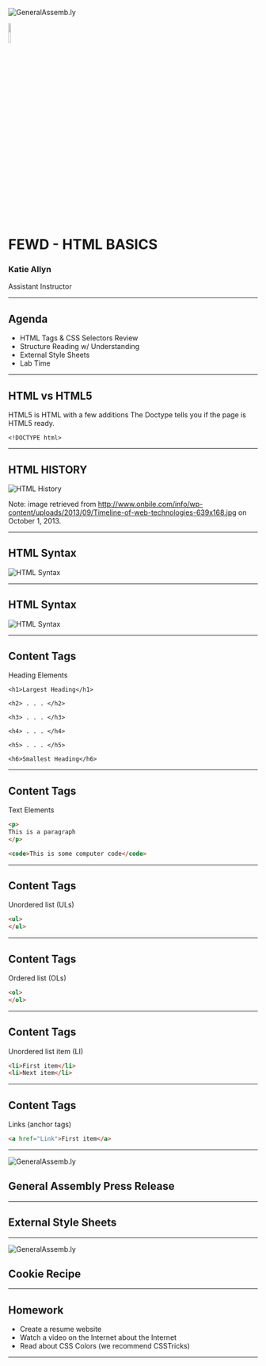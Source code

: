 ![GeneralAssemb.ly](http://ga-chicago.github.io/images/FEWD_Logo.png)

<img src='http://ga-chicago.github.io/images/012_butterfree_by_sunley-d4yhliu.png' height='10%' width='10%' />

# FEWD - HTML BASICS

### Katie Allyn

Assistant Instructor

---


## Agenda

*	HTML Tags & CSS Selectors Review
*	Structure Reading w/ Understanding
*	External Style Sheets
*	Lab Time

---

## HTML vs HTML5

HTML5 is HTML with a few additions
The Doctype tells you if the page is HTML5 ready.


```
<!DOCTYPE html>
```

---

## HTML HISTORY

![HTML History](http://ga-chicago.github.io/images/Timeline_of_web_technologies.jpg)

Note:
image retrieved from http://www.onbile.com/info/wp-content/uploads/2013/09/Timeline-of-web-technologies-639x168.jpg on October 1, 2013.

---


## HTML Syntax

![HTML Syntax](http://ga-chicago.github.io/images/tags.png)

---

## HTML Syntax

![HTML Syntax](http://ga-chicago.github.io/images/tags_attributes.png)

---

## Content Tags

Heading Elements

```<h1>Largest Heading</h1>```

```<h2> . . . </h2>```

```<h3> . . . </h3>```

```<h4> . . . </h4>```

```<h5> . . . </h5>```

```<h6>Smallest Heading</h6>```

---

## Content Tags

Text Elements

```html
<p>
This is a paragraph
</p>
```

```html
<code>This is some computer code</code>
```

---

## Content Tags

Unordered list (ULs)

```html
<ul>
</ul>
```

---

## Content Tags

Ordered list (OLs)

```html
<ol>
</ol>
```
---

## Content Tags

Unordered list item (LI)

```html
<li>First item</li>
<li>Next item</li>
```


---

## Content Tags

Links (anchor tags)

 ```html
 <a href="Link">First item</a>
 ```


---

![GeneralAssemb.ly](http://ga-chicago.github.io/images/code_along.png)
## General Assembly Press Release

---


## External Style Sheets

---


![GeneralAssemb.ly](http://ga-chicago.github.io/images/exercise_icon_md.png)
## Cookie Recipe

---

## Homework

*	Create a resume website
*	Watch a video on the Internet about the Internet
*	Read about CSS Colors (we recommend CSSTricks)

---
